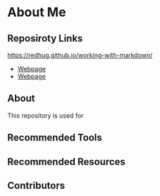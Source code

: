 # About Me

## Reposiroty Links

https://redhug.github.io/working-with-markdown/

- [Webpage](https://github.com/redhug/working-with-markdown)
- [Webpage](https://redhug.github.io/working-with-markdown)

## About

This repository is used for

## Recommended Tools

## Recommended Resources

## Contributors


